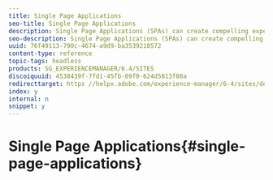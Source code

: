 ```yaml
---
title: Single Page Applications
seo-title: Single Page Applications 
description: Single Page Applications (SPAs) can create compelling experiences across channels. The AEM SPA Editor enables developers to easily build experiences that are enabled for in-context editing by content authors. 
seo-description: Single Page Applications (SPAs) can create compelling experiences across channels. The AEM SPA Editor enables developers to easily build experiences that are enabled for in-context editing by content authors. 
uuid: 76f49113-790c-4674-a9d9-ba3539210572
content-type: reference
topic-tags: headless
products: SG_EXPERIENCEMANAGER/6.4/SITES
discoiquuid: 4538439f-7fd1-45fb-89f0-624d5813f80a
redirecttarget: https //helpx.adobe.com/experience-manager/6-4/sites/developing/user-guide.html?topic=/experience-manager/6-4/sites/developing/morehelp/spa.ug.js
index: y
internal: n
snippet: y
---
```


# Single Page Applications{#single-page-applications}


